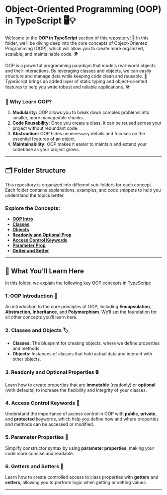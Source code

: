 
# Object-Oriented Programming (OOP) in TypeScript 🖥️💡

Welcome to the **OOP in TypeScript** section of this repository! 🎉 In this folder, we’ll be diving deep into the core concepts of Object-Oriented Programming (OOP), which will allow you to create more organized, scalable, and maintainable code. 🌍

OOP is a powerful programming paradigm that models real-world objects and their interactions. By leveraging classes and objects, we can easily structure and manage data while keeping code clean and reusable. 🌟 TypeScript brings an added layer of static typing and object-oriented features to help you write robust and reliable applications. 🛠️

### 🌟 Why Learn OOP?

1. **Modularity:** OOP allows you to break down complex problems into smaller, more manageable chunks.
2. **Code Reusability:** Once you create a class, it can be reused across your project without redundant code.
3. **Abstraction:** OOP hides unnecessary details and focuses on the essential features of an object.
4. **Maintainability:** OOP makes it easier to maintain and extend your codebase as your project grows.

---

## 🗂️ Folder Structure

This repository is organized into different sub-folders for each concept. Each folder contains explanations, examples, and code snippets to help you understand the topics better.

### Explore the Concepts:
- [**OOP Intro**](https://github.com/Ahad-mirza/Typescript/tree/main/04_object_oriented_programming/01_oop_intro)
- [**Classes**](https://github.com/Ahad-mirza/Typescript/tree/main/04_object_oriented_programming/02_classes)
- [**Objects**](https://github.com/Ahad-mirza/Typescript/tree/main/04_object_oriented_programming/03_creating_objects)
- [**Readonly and Optional Prop**](https://github.com/Ahad-mirza/Typescript/tree/main/04_object_oriented_programming/04_readonly_and_optional_prop)
- [**Access Control Keywords**](https://github.com/Ahad-mirza/Typescript/tree/main/04_object_oriented_programming/05_access_control_keyword)
- [**Parameter Prop**](https://github.com/Ahad-mirza/Typescript/tree/main/04_object_oriented_programming/06_parameter_prop)
- [**Getter and Setter**](https://github.com/Ahad-mirza/Typescript/tree/main/04_object_oriented_programming/07_getter_and_setter)

---

## 🔎 What You'll Learn Here

In this folder, we explain the following key OOP concepts in TypeScript:

### 1. **OOP Introduction** 📘
An introduction to the core principles of OOP, including **Encapsulation**, **Abstraction**, **Inheritance**, and **Polymorphism**. We’ll set the foundation for all other concepts you’ll learn here.

### 2. **Classes and Objects** 🏷️
- **Classes:** The blueprint for creating objects, where we define properties and methods.
- **Objects:** Instances of classes that hold actual data and interact with other objects.

### 3. **Readonly and Optional Properties** 🔒
Learn how to create properties that are **immutable** (readonly) or **optional** (with defaults) to increase the flexibility and integrity of your classes.

### 4. **Access Control Keywords** 🔑
Understand the importance of access control in OOP with **public**, **private**, and **protected** keywords, which help you define how and where properties and methods can be accessed or modified.

### 5. **Parameter Properties** 🎯
Simplify constructor syntax by using **parameter properties**, making your code more concise and readable.

### 6. **Getters and Setters** 🔄
Learn how to create controlled access to class properties with **getters** and **setters**, allowing you to perform logic when getting or setting values.

---
